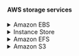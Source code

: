 #### AWS storage services

<details><summary>Amazon EBS</summary>
    <p> 
    </p>
</details>


<details><summary>Instance Store</summary>
    <p> 
    </p>
</details>



<details><summary>Amazon EFS</summary>
    <p> 
    </p>
</details>

<details><summary>Amazon S3</summary>
    <p> 
    S3 - Simple Storage Service, Object based storage (like files).
    Stores unlimited amount of data
    </p>
    <p>
    replicates data across 3 AZs, 11 9s availability 
    </p>
    <p>
      0 Bytes to 5 Terabytes
    </p>
</details>

